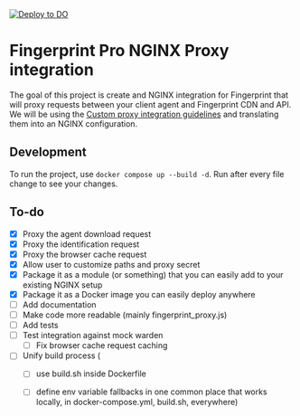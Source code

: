 <a href="https://cloud.digitalocean.com/apps/new?repo=https://github.com/Orkuncakilkaya/fingerprint-nginx/tree/main">
 <img src="https://www.deploytodo.com/do-btn-blue.svg" alt="Deploy to DO">
</a>

# Fingerprint Pro NGINX Proxy integration

The goal of this project is create and NGINX integration for Fingerprint that will proxy requests between your client agent and Fingerprint CDN and API.
We will be using the [Custom proxy integration guidelines](https://dev.fingerprint.com/docs/custom-proxy-integrations) and translating them into an NGINX configuration.

## Development

To run the project, use `docker compose up --build -d`. Run after every file change to see your changes.

## To-do

- [x] Proxy the agent download request
- [x] Proxy the identification request
- [x] Proxy the browser cache request
- [x] Allow user to customize paths and proxy secret
- [x] Package it as a module (or something) that you can easily add to your existing NGINX setup
- [x] Package it as a Docker image you can easily deploy anywhere
- [ ] Add documentation
- [ ] Make code more readable (mainly fingerprint_proxy.js)
- [ ] Add tests
- [ ] Test integration against mock warden
  - [ ] Fix browser cache request caching
- [ ] Unify build process (
  - [ ] use build.sh inside Dockerfile
  - [ ] define env variable fallbacks in one common place that works locally, in docker-compose.yml, build.sh, everywhere)

